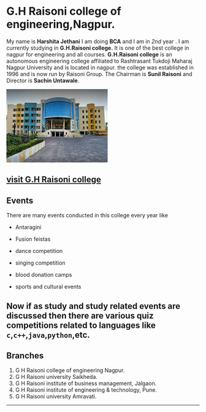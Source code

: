 # G.H Raisoni college of engineering,Nagpur.
My name is **Harshita Jethani** I am doing **BCA** and I am in *2nd* year .
I am currently studying in **G.H.Raisoni college.** It is one of the best college in nagpur for engineering and all courses.
**G.H.Raisoni college** is an autonomous engineering college affiliated to Rashtrasant Tukdoji Maharaj Nagpur University and is located in nagpur. the college was established in 1996 and is now run by Raisoni Group. The Chairman is **Sunil Raisoni** and Director is **Sachin Untawale**.

![college image](collegeimg.jpg)


[visit G.H Raisoni college](raisoni.net)
---

## Events

There are many events conducted in this college every year like

- Antaragini

- Fusion feistas

- dance competition

- singing competition

- blood donation camps

- sports and cultural events
  
Now if as study and study related events are discussed then there are various quiz competitions related to languages like `c`,`c++`,`java`,`python`,etc.
---

## Branches
1. G H Raisoni college of engineering Nagpur.
2. G H Raisoni university Saikheda.
3. G H Raisoni institute of business management, Jalgaon.
4. G H Raisoni institute of engineering & technology, Pune.
5. G H Raisoni university Amravati.
   
---

